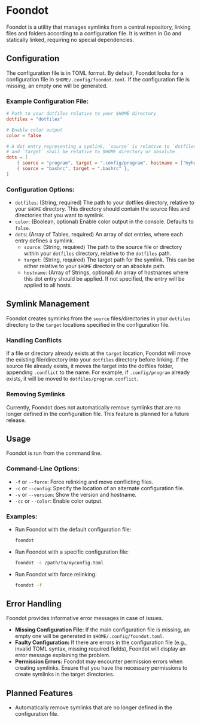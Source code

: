 # Foondot

Foondot is a utility that manages symlinks from a central repository, linking files and folders according to a configuration file. It is written in Go and statically linked, requiring no special dependencies.

## Configuration

The configuration file is in TOML format. By default, Foondot looks for a configuration file in `$HOME/.config/foondot.toml`. If the configuration file is missing, an empty one will be generated.

### Example Configuration File:

```toml
# Path to your dotfiles relative to your $HOME directory
dotfiles = "dotfiles"

# Enable color output
color = false

# A dot entry representing a symlink, `source` is relative to `dotfiles_dir`
# and `target` shall be relative to $HOME directory or absolute.
dots = [
    { source = "program", target = ".config/program", hostname = ["myhost"] },
    { source = "bashrc", target = ".bashrc" },
]
```

### Configuration Options:

- `dotfiles`: (String, required) The path to your dotfiles directory, relative to your `$HOME` directory. This directory should contain the source files and directories that you want to symlink.
- `color`: (Boolean, optional) Enable color output in the console. Defaults to `false`.
- `dots`: (Array of Tables, required) An array of dot entries, where each entry defines a symlink.
  - `source`: (String, required) The path to the source file or directory within your `dotfiles` directory, relative to the `dotfiles` path.
  - `target`: (String, required) The target path for the symlink. This can be either relative to your `$HOME` directory or an absolute path.
  - `hostname`: (Array of Strings, optional) An array of hostnames where this dot entry should be applied. If not specified, the entry will be applied to all hosts.

## Symlink Management

Foondot creates symlinks from the `source` files/directories in your `dotfiles` directory to the `target` locations specified in the configuration file.

### Handling Conflicts

If a file or directory already exists at the `target` location, Foondot will move the existing file/directory into your `dotfiles` directory before linking. If the source file already exists, it moves the target into the dotfiles folder, appending `.conflict` to the name. For example, if `.config/program` already exists, it will be moved to `dotfiles/program.conflict`.

### Removing Symlinks

Currently, Foondot does not automatically remove symlinks that are no longer defined in the configuration file. This feature is planned for a future release.

## Usage

Foondot is run from the command line.

### Command-Line Options:

- `-f` or `--force`: Force relinking and move conflicting files.
- `-c` or `--config`: Specify the location of an alternate configuration file.
- `-v` or `--version`: Show the version and hostname.
- `-cc` or `--color`: Enable color output.

### Examples:

- Run Foondot with the default configuration file:

  ```bash
  foondot
  ```

- Run Foondot with a specific configuration file:

  ```bash
  foondot -c /path/to/myconfig.toml
  ```

- Run Foondot with force relinking:

  ```bash
  foondot -f
  ```

## Error Handling

Foondot provides informative error messages in case of issues.

- **Missing Configuration File:** If the main configuration file is missing, an empty one will be generated in `$HOME/.config/foondot.toml`.
- **Faulty Configuration:** If there are errors in the configuration file (e.g., invalid TOML syntax, missing required fields), Foondot will display an error message explaining the problem.
- **Permission Errors:** Foondot may encounter permission errors when creating symlinks. Ensure that you have the necessary permissions to create symlinks in the target directories.

## Planned Features

- Automatically remove symlinks that are no longer defined in the configuration file.
